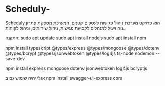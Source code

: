 # Scheduly-

Scheduly הוא פרויקט מערכת ניהול פגישות לעסקים קטנים. המערכת מספקת פתרון נוח ויעיל למנהלים לקביעת פגישות, ניהול שירותים, וניהול לקוחות.

התקנה:
sudo apt update
sudo apt install nodejs
sudo apt install npm

npm install typescript @types/express @types/mongoose @types/dotenv @types/bcrypt @types/jsonwebtoken @types/log4js ts-node nodemon --save-dev

npm install express mongoose dotenv jsonwebtoken log4js bcryptjs

אולי יהיה שימוש גם ב
npm install swagger-ui-express cors
